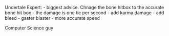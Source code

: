 Undertale Expert:
    - biggest advice. Chnage the bone hitbox to the accurate bone hit box
    - the damage is one tic per second
    - add karma damage
    - add bleed
    - gaster blaster
    - more accurate speed

Computer Science guy